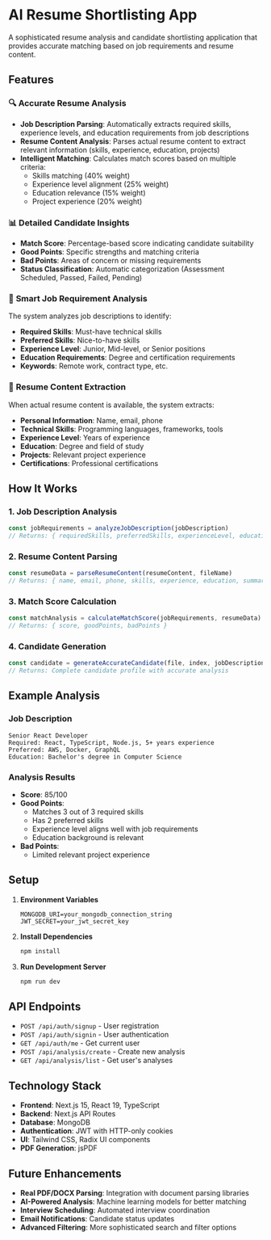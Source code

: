 # AI Resume Shortlisting App

A sophisticated resume analysis and candidate shortlisting application that provides accurate matching based on job requirements and resume content.

## Features

### 🔍 **Accurate Resume Analysis**
- **Job Description Parsing**: Automatically extracts required skills, experience levels, and education requirements from job descriptions
- **Resume Content Analysis**: Parses actual resume content to extract relevant information (skills, experience, education, projects)
- **Intelligent Matching**: Calculates match scores based on multiple criteria:
  - Skills matching (40% weight)
  - Experience level alignment (25% weight)
  - Education relevance (15% weight)
  - Project experience (20% weight)

### 📊 **Detailed Candidate Insights**
- **Match Score**: Percentage-based score indicating candidate suitability
- **Good Points**: Specific strengths and matching criteria
- **Bad Points**: Areas of concern or missing requirements
- **Status Classification**: Automatic categorization (Assessment Scheduled, Passed, Failed, Pending)

### 🎯 **Smart Job Requirement Analysis**
The system analyzes job descriptions to identify:
- **Required Skills**: Must-have technical skills
- **Preferred Skills**: Nice-to-have skills
- **Experience Level**: Junior, Mid-level, or Senior positions
- **Education Requirements**: Degree and certification requirements
- **Keywords**: Remote work, contract type, etc.

### 📝 **Resume Content Extraction**
When actual resume content is available, the system extracts:
- **Personal Information**: Name, email, phone
- **Technical Skills**: Programming languages, frameworks, tools
- **Experience Level**: Years of experience
- **Education**: Degree and field of study
- **Projects**: Relevant project experience
- **Certifications**: Professional certifications

## How It Works

### 1. Job Description Analysis
```javascript
const jobRequirements = analyzeJobDescription(jobDescription)
// Returns: { requiredSkills, preferredSkills, experienceLevel, education, keywords }
```

### 2. Resume Content Parsing
```javascript
const resumeData = parseResumeContent(resumeContent, fileName)
// Returns: { name, email, phone, skills, experience, education, summary, projects, certifications }
```

### 3. Match Score Calculation
```javascript
const matchAnalysis = calculateMatchScore(jobRequirements, resumeData)
// Returns: { score, goodPoints, badPoints }
```

### 4. Candidate Generation
```javascript
const candidate = generateAccurateCandidate(file, index, jobDescription, resumeContent)
// Returns: Complete candidate profile with accurate analysis
```

## Example Analysis

### Job Description
```
Senior React Developer
Required: React, TypeScript, Node.js, 5+ years experience
Preferred: AWS, Docker, GraphQL
Education: Bachelor's degree in Computer Science
```

### Analysis Results
- **Score**: 85/100
- **Good Points**:
  - Matches 3 out of 3 required skills
  - Has 2 preferred skills
  - Experience level aligns well with job requirements
  - Education background is relevant
- **Bad Points**:
  - Limited relevant project experience

## Setup

1. **Environment Variables**
   ```env
   MONGODB_URI=your_mongodb_connection_string
   JWT_SECRET=your_jwt_secret_key
   ```

2. **Install Dependencies**
   ```bash
   npm install
   ```

3. **Run Development Server**
   ```bash
   npm run dev
   ```

## API Endpoints

- `POST /api/auth/signup` - User registration
- `POST /api/auth/signin` - User authentication
- `GET /api/auth/me` - Get current user
- `POST /api/analysis/create` - Create new analysis
- `GET /api/analysis/list` - Get user's analyses

## Technology Stack

- **Frontend**: Next.js 15, React 19, TypeScript
- **Backend**: Next.js API Routes
- **Database**: MongoDB
- **Authentication**: JWT with HTTP-only cookies
- **UI**: Tailwind CSS, Radix UI components
- **PDF Generation**: jsPDF

## Future Enhancements

- **Real PDF/DOCX Parsing**: Integration with document parsing libraries
- **AI-Powered Analysis**: Machine learning models for better matching
- **Interview Scheduling**: Automated interview coordination
- **Email Notifications**: Candidate status updates
- **Advanced Filtering**: More sophisticated search and filter options 